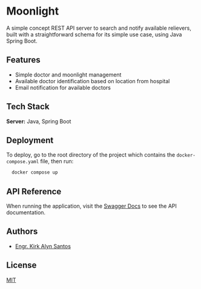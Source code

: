 # Moonlight

A simple concept REST API server to search and notify available relievers, built with a straightforward schema for its simple use case, using Java Spring Boot.

## Features

- Simple doctor and moonlight management
- Available doctor identification based on location from hospital
- Email notification for available doctors

## Tech Stack

**Server:** Java, Spring Boot

## Deployment

To deploy, go to the root directory of the project which contains the `docker-compose.yaml` file, then run:

```bash
  docker compose up
```


## API Reference

When running the application, visit the [Swagger Docs](http://localhost:8080/swagger-ui/index.html) to see the API documentation.


## Authors

- [Engr. Kirk Alyn Santos](https://github.com/kirkalyn13)

## License

[MIT](https://choosealicense.com/licenses/mit/)